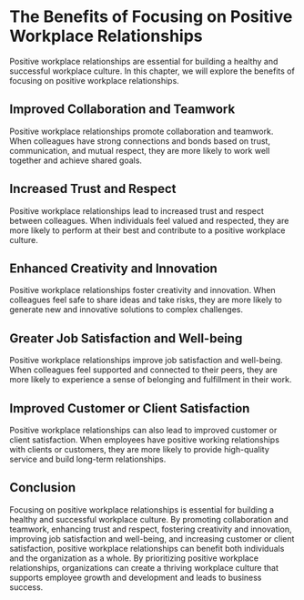 The Benefits of Focusing on Positive Workplace Relationships
====================================================================================================================================

Positive workplace relationships are essential for building a healthy and successful workplace culture. In this chapter, we will explore the benefits of focusing on positive workplace relationships.

Improved Collaboration and Teamwork
-----------------------------------

Positive workplace relationships promote collaboration and teamwork. When colleagues have strong connections and bonds based on trust, communication, and mutual respect, they are more likely to work well together and achieve shared goals.

Increased Trust and Respect
---------------------------

Positive workplace relationships lead to increased trust and respect between colleagues. When individuals feel valued and respected, they are more likely to perform at their best and contribute to a positive workplace culture.

Enhanced Creativity and Innovation
----------------------------------

Positive workplace relationships foster creativity and innovation. When colleagues feel safe to share ideas and take risks, they are more likely to generate new and innovative solutions to complex challenges.

Greater Job Satisfaction and Well-being
---------------------------------------

Positive workplace relationships improve job satisfaction and well-being. When colleagues feel supported and connected to their peers, they are more likely to experience a sense of belonging and fulfillment in their work.

Improved Customer or Client Satisfaction
----------------------------------------

Positive workplace relationships can also lead to improved customer or client satisfaction. When employees have positive working relationships with clients or customers, they are more likely to provide high-quality service and build long-term relationships.

Conclusion
----------

Focusing on positive workplace relationships is essential for building a healthy and successful workplace culture. By promoting collaboration and teamwork, enhancing trust and respect, fostering creativity and innovation, improving job satisfaction and well-being, and increasing customer or client satisfaction, positive workplace relationships can benefit both individuals and the organization as a whole. By prioritizing positive workplace relationships, organizations can create a thriving workplace culture that supports employee growth and development and leads to business success.
